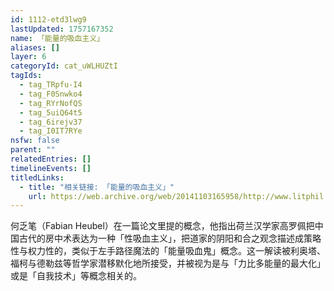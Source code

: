 ```yaml
---
id: 1112-etd3lwg9
lastUpdated: 1757167352
name: 「能量的吸血主义」
aliases: []
layer: 6
categoryId: cat_uWLHUZtI
tagIds:
  - tag_TRpfu-I4
  - tag_F0Snwko4
  - tag_RYrNofQS
  - tag_5uiQ64t5
  - tag_6irejv37
  - tag_I0IT7RYe
nsfw: false
parent: ""
relatedEntries: []
timelineEvents: []
titledLinks:
  - title: "相关链接: 「能量的吸血主义」"
    url: https://web.archive.org/web/20141103165958/http://www.litphil.sinica.edu.tw/home/publish/PDF/Bulletin/25/25-259-286.pdf
---
```


何乏笔（Fabian Heubel）在一篇论文里提的概念，他指出荷兰汉学家高罗佩把中国古代的房中术表达为一种「性吸血主义」，把道家的阴阳和合之观念描述成策略性与权力性的，类似于左手路径魔法的「能量吸血鬼」概念。这一解读被利奥塔、福柯与德勒兹等哲学家潜移默化地所接受，并被视为是与「力比多能量的最大化」或是「自我技术」等概念相关的。